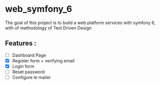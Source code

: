 # web_symfony_6
The goal of this project is to build a web platform services with symfony 6, with of methodology of Test Driven Design


## Features :

- [ ] Dashboard Page
- [x] Register form + verifying email
- [x] Login form
- [ ] Reset password
- [ ] Configure le mailer
